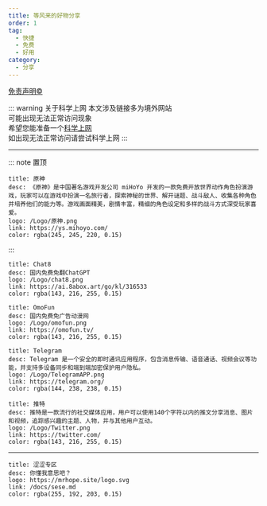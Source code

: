 ```yaml
---
title: 等风来的好物分享
order: 1
tag:
  - 快捷
  - 免费
  - 好用
category:
  - 分享
---
```


[免责声明️©](./link.md)

::: warning 关于科学上网
本文涉及链接多为境外网站  
可能出现无法正常访问现象  
希望您能准备一个[科学上网](https://baike.baidu.com/item/科学上网/56550286)  
如出现无法正常访问请尝试科学上网
:::

---

::: note 置顶

```card
title: 原神
desc: 《原神》是中国著名游戏开发公司 miHoYo 开发的一款免费开放世界动作角色扮演游戏，玩家可以在游戏中扮演一名旅行者，探索神秘的世界、解开谜题、战斗敌人、收集各种角色并培养他们的能力等。游戏画面精美，剧情丰富，精细的角色设定和多样的战斗方式深受玩家喜爱。
logo: /Logo/原神.png
link: https://ys.mihoyo.com/
color: rgba(245, 245, 220, 0.15)
```

:::

```card
title: Chat8
desc: 国内免费免翻ChatGPT
logo: /Logo/chat8.png
link: https://ai.8abox.art/go/kl/316533
color: rgba(143, 216, 255, 0.15)
```

```card
title: OmoFun
desc: 国内免费免广告动漫网
logo: /Logo/omofun.png
link: https://omofun.tv/
color: rgba(143, 216, 255, 0.15)
```

```card
title: Telegram
desc: Telegram 是一个安全的即时通讯应用程序，包含消息传输、语音通话、视频会议等功能，并支持多设备同步和端到端加密保护用户隐私。
logo: /Logo/TelegramAPP.png
link: https://telegram.org/
color: rgba(144, 238, 238, 0.15)
```

```card
title: 推特
desc: 推特是一款流行的社交媒体应用，用户可以使用140个字符以内的推文分享消息、图片和视频，追踪感兴趣的主题、人物，并与其他用户互动。
logo: /Logo/Twitter.png
link: https://twitter.com/
color: rgba(143, 216, 255, 0.15)
```

---

```card
title: 涩涩专区
desc: 你懂我意思吧？
logo: https://mrhope.site/logo.svg
link: /docs/sese.md
color: rgba(255, 192, 203, 0.15)
```
